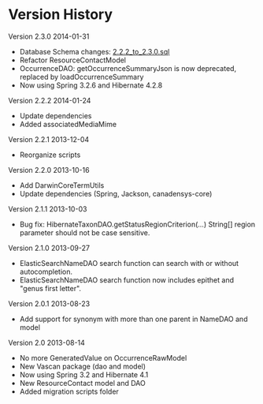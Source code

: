 Version History
===============
Version 2.3.0 2014-01-31
* Database Schema changes: [2.2.2_to_2.3.0.sql](https://github.com/Canadensys/canadensys-data-access/blob/dev/script/migrations/occurrence/2.2.2_to_2.3.0.sql)
* Refactor ResourceContactModel
* OccurrenceDAO: getOccurrenceSummaryJson is now deprecated, replaced by loadOccurrenceSummary
* Now using Spring 3.2.6 and Hibernate 4.2.8

Version 2.2.2 2014-01-24
* Update dependencies
* Added associatedMediaMime

Version 2.2.1 2013-12-04
* Reorganize scripts

Version 2.2.0 2013-10-16
* Add DarwinCoreTermUtils
* Update dependencies (Spring, Jackson, canadensys-core)

Version 2.1.1 2013-10-03
* Bug fix: HibernateTaxonDAO.getStatusRegionCriterion(...) String[] region parameter should not be case sensitive.

Version 2.1.0 2013-09-27
* ElasticSearchNameDAO search function can search with or without autocompletion.
* ElasticSearchNameDAO search function now includes epithet and "genus first letter".

Version 2.0.1 2013-08-23
* Add support for synonym with more than one parent in NameDAO and model

Version 2.0 2013-08-14
* No more GeneratedValue on OccurrenceRawModel
* New Vascan package (dao and model)
* Now using Spring 3.2 and Hibernate 4.1
* New ResourceContact model and DAO
* Added migration scripts folder
